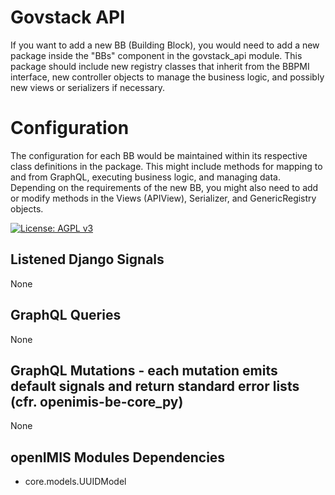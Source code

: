 # Govstack API
If you want to add a new BB (Building Block), you would need to add a new package inside the "BBs" component in the govstack_api module. This package should include new registry classes that inherit from the BBPMI interface, new controller objects to manage the business logic, and possibly new views or serializers if necessary.

# Configuration
The configuration for each BB would be maintained within its respective class definitions in the package. This might include methods for mapping to and from GraphQL, executing business logic, and managing data. Depending on the requirements of the new BB, you might also need to add or modify methods in the Views (APIView), Serializer, and GenericRegistry objects.

[![License: AGPL v3](https://img.shields.io/badge/License-AGPL%20v3-blue.svg)](https://www.gnu.org/licenses/agpl-3.0)
## Listened Django Signals
None

## GraphQL Queries
None

## GraphQL Mutations - each mutation emits default signals and return standard error lists (cfr. openimis-be-core_py)
None

## openIMIS Modules Dependencies
* core.models.UUIDModel